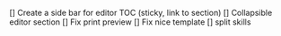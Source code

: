 [] Create a side bar for editor TOC (sticky, link to section)
[] Collapsible editor section
[] Fix print preview
[] Fix nice template
[] split skills